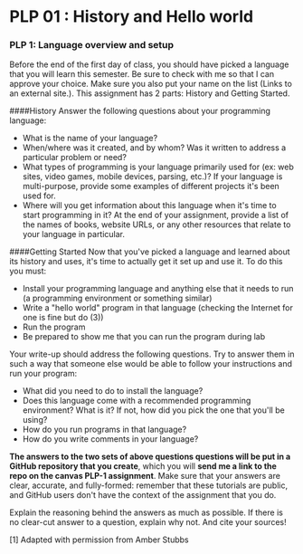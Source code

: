 # PLP 01 : History and Hello world

### PLP 1: Language overview and setup
Before the end of the first day of class, you should have picked a language that you will learn this semester. Be sure to check with me so that I can approve your choice. Make sure you also put your name on the list (Links to an external site.).  This assignment has 2 parts: History and Getting Started.

####History
Answer the following questions about your programming language:

- What is the name of your language?
- When/where was it created, and by whom? Was it written to address a particular problem or need?
- What types of programming is your language primarily used for (ex: web sites, video games, mobile devices, parsing, etc.)? If your language is multi-purpose, provide some examples of different projects it's been used for.
- Where will you get information about this language when it's time to start programming in it? At the end of your assignment, provide a list of the names of books, website URLs, or any other resources that relate to your language in particular.

####Getting Started
Now that you've picked a language and learned about its history and uses, it's time to actually get it set up and use it.  To do this you must:

- Install your programming language and anything else that it needs to run (a programming environment or something similar)
- Write a "hello world" program in that language (checking the Internet for one is fine but do (3))
- Run the program
- Be prepared to show me that you can run the program during lab
 

Your write-up should address the following questions.  Try to answer them in such a way that someone else would be able to follow your instructions and run your program:

- What did you need to do to install the language?
- Does this language come with a recommended programming environment? What is it?  If not, how did you pick the one that you'll be using?
- How do you run programs in that language?
- How do you write comments in your language?
 

**The answers to the two sets of above questions questions will be put in a GitHub repository that you create**, which you will **send me a link to the repo on the canvas PLP-1 assignment**.  Make sure that your answers are clear, accurate, and fully-formed: remember that these tutorials are public, and GitHub users don't have the context of the assignment that you do.

Explain the reasoning behind the answers as much as possible.  If there is no clear-cut answer to a question, explain why not.  And cite your sources! 

[1] Adapted with permission from Amber Stubbs